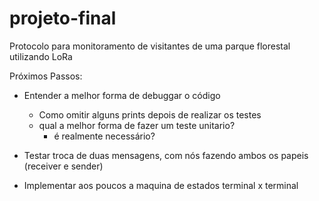 # projeto-final
Protocolo para monitoramento de visitantes de uma parque florestal utilizando LoRa

Próximos Passos:

- Entender a melhor forma de debuggar o código
  - Como omitir alguns prints depois de realizar os testes
  - qual a melhor forma de fazer um teste unitario?
    - é realmente necessário?

- Testar troca de duas mensagens, com nós fazendo ambos os papeis (receiver e sender)
- Implementar aos poucos a maquina de estados terminal x terminal